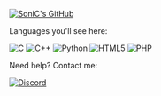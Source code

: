 [![SoniC's GitHub](https://github-readme-stats.vercel.app/api?username=SoniC-1337&hide=issues)](https://github.com/SoniC-1337/)


Languages you'll see here:

![C](https://img.shields.io/badge/c-%2300599C.svg?style=for-the-badge&logo=c&logoColor=white)
![C++](https://img.shields.io/badge/c++-%2300599C.svg?style=for-the-badge&logo=c%2B%2B&logoColor=white)
![Python](https://img.shields.io/badge/python-3670A0?style=for-the-badge&logo=python&logoColor=ffdd54)
![HTML5](https://img.shields.io/badge/html5-%23E34F26.svg?style=for-the-badge&logo=html5&logoColor=white)
![PHP](https://img.shields.io/badge/php-%23777BB4.svg?style=for-the-badge&logo=php&logoColor=white)


Need help? Contact me:

[![Discord](https://img.shields.io/badge/Axera.Digital%20On%20Discord-7289DA?style=for-the-badge&logo=discord&logoColor=white)](https://axera.digital/discord)
